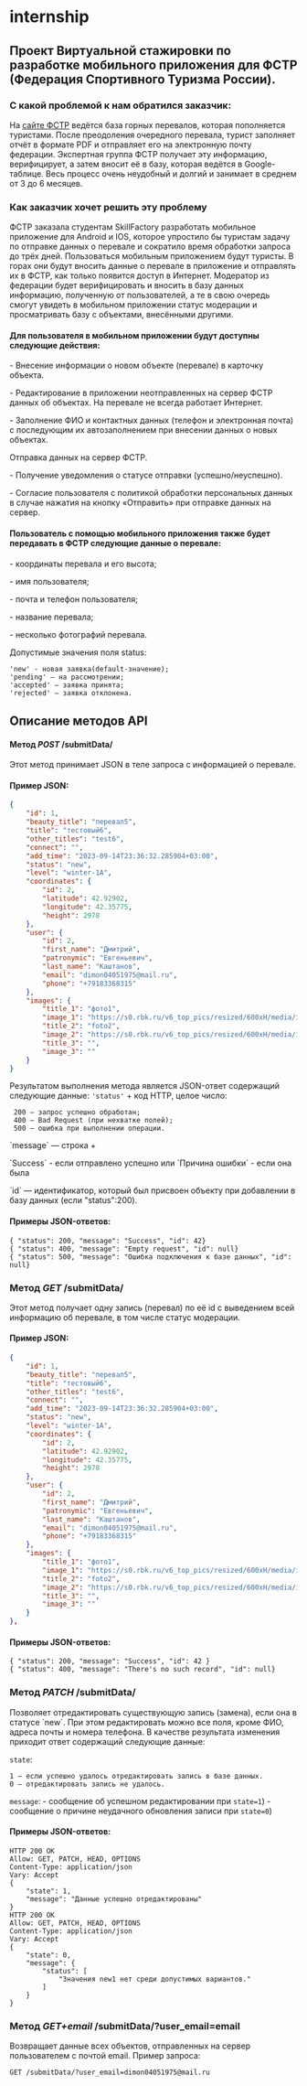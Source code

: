 # internship
<h2>Проект Виртуальной стажировки по разработке мобильного приложения для ФСТР (Федерация Спортивного Туризма России).</h2>

<h3>С какой проблемой к нам обратился заказчик:</h3>
<a>
На <a href="https://pereval.online/">сайте ФСТР</a> ведётся база горных перевалов, которая пополняется туристами.
После преодоления очередного перевала, турист заполняет отчёт в формате PDF и отправляет его на электронную почту федерации.
Экспертная группа ФСТР получает эту информацию, верифицирует, а затем вносит её в базу, которая ведётся в Google-таблице.
Весь процесс очень неудобный и долгий и занимает в среднем от 3 до 6 месяцев.
</a>
<h3>Как заказчик хочет решить эту проблему</h3>
<a>
ФСТР заказала студентам SkillFactory разработать мобильное приложение для Android и IOS, которое упростило бы туристам задачу по отправке данных о перевале и сократило время обработки запроса до трёх дней.
Пользоваться мобильным приложением будут туристы. В горах они будут вносить данные о перевале в приложение и отправлять их в ФСТР, как только появится доступ в Интернет.
Модератор из федерации будет верифицировать и вносить в базу данных информацию, полученную от пользователей, а те в свою очередь смогут увидеть в мобильном приложении статус модерации и просматривать базу с объектами, внесёнными другими.
</a>
<h4>Для пользователя в мобильном приложении будут доступны следующие действия:</h4>
<p>- Внесение информации о новом объекте (перевале) в карточку объекта.</p>
<p>- Редактирование в приложении неотправленных на сервер ФСТР данных об объектах. На перевале не всегда работает Интернет.</p>
<p>- Заполнение ФИО и контактных данных (телефон и электронная почта) с последующим их автозаполнением при внесении данных о новых объектах.</p>
<p> Отправка данных на сервер ФСТР.</p>
<p>- Получение уведомления о статусе отправки (успешно/неуспешно).</p>
<p>- Согласие пользователя с политикой обработки персональных данных в случае нажатия на кнопку «Отправить» при отправке данных на сервер.</p>
<h4>Пользователь с помощью мобильного приложения также будет передавать в ФСТР следующие данные о перевале:</h4>
<p>- координаты перевала и его высота;</p>
<p>- имя пользователя;</p>
<p>- почта и телефон пользователя;</p>
<p>- название перевала;</p>
<p>- несколько фотографий перевала.</p>

<p>Допустимые значения поля status:

```
'new' - новая заявка(default-значение);
'pending' — на рассмотрении;
'accepted' — заявка принята;
'rejected' — заявка отклонена.
```

</p>
<h2>Описание методов API</h2>
<h4>Метод <i>POST</i> /submitData/</h4>
Этот метод принимает JSON в теле запроса с информацией о перевале.
<h4>Пример JSON:</h4>

```JSON
{
    "id": 1,
    "beauty_title": "перевал5",
    "title": "тестовый6",
    "other_titles": "test6",
    "connect": "",
    "add_time": "2023-09-14T23:36:32.285904+03:00",
    "status": "new",
    "level": "winter-1A",
    "coordinates": {
        "id": 2,
        "latitude": 42.92902,
        "longitude": 42.35775,
        "height": 2978
    },
    "user": {
        "id": 2,
        "first_name": "Дмитрий",
        "patronymic": "Евгеньевич",
        "last_name": "Каштанов",
        "email": "dimon04051975@mail.ru",
        "phone": "+79183368315"
    },
    "images": {
        "title_1": "фото1",
        "image_1": "https://s0.rbk.ru/v6_top_pics/resized/600xH/media/img/0/75/756569399522750.jpg",
        "title_2": "foto2",
        "image_2": "https://s0.rbk.ru/v6_top_pics/resized/600xH/media/img/0/75/756569399522750.jpg",
        "title_3": "",
        "image_3": ""
    }
}
```

Результатом выполнения метода является JSON-ответ содержащий следующие данные:
`'status'` + код HTTP, целое число:

```
 200 — запрос успешно обработан;
 400 — Bad Request (при нехватке полей);
 500 — ошибка при выполнении операции.
```

<p>
`message` — строка +
</p>
<a>
`Success` - если отправлено успешно
</a>
<a>или `Причина ошибки` - если она была
</a>
<p>
`id` —  идентификатор, который был присвоен объекту при добавлении в базу данных (если "status":200).
</p>
<h4>Примеры JSON-ответов:</h4>

```
{ "status": 200, "message": "Success", "id": 42}
{ "status": 400, "message": "Empty request", "id": null}
{ "status": 500, "message": "Ошибка подключения к базе данных", "id": null}
```

<h3>Метод <i>GET</i> /submitData/</h3>
Этот метод получает одну запись (перевал) по её id с выведением всей информацию об перевале, в том числе статус модерации.
<h4>Пример JSON: </h4>

```JSON
{
    "id": 1,
    "beauty_title": "перевал5",
    "title": "тестовый6",
    "other_titles": "test6",
    "connect": "",
    "add_time": "2023-09-14T23:36:32.285904+03:00",
    "status": "new",
    "level": "winter-1A",
    "coordinates": {
        "id": 2,
        "latitude": 42.92902,
        "longitude": 42.35775,
        "height": 2978
    },
    "user": {
        "id": 2,
        "first_name": "Дмитрий",
        "patronymic": "Евгеньевич",
        "last_name": "Каштанов",
        "email": "dimon04051975@mail.ru",
        "phone": "+79183368315"
    },
    "images": {
        "title_1": "фото1",
        "image_1": "https://s0.rbk.ru/v6_top_pics/resized/600xH/media/img/0/75/756569399522750.jpg",
        "title_2": "foto2",
        "image_2": "https://s0.rbk.ru/v6_top_pics/resized/600xH/media/img/0/75/756569399522750.jpg",
        "title_3": "",
        "image_3": ""
    }
},
```

<h4>Примеры JSON-ответов:</h4>

```
{ "status": 200, "message": "Success", "id": 42 }
{ "status": 400, "message": "There's no such record", "id": null}
```

<h3>Метод <i>PATCH</i> /submitData/</h3>
Позволяет отредактировать существующую запись (замена), если она в статусе `new`. При этом редактировать можно все поля, кроме ФИО, адреса почты и номера телефона.
В качестве результата изменения приходит ответ содержащий следующие данные:

`state`:

```
1 — если успешно удалось отредактировать запись в базе данных.
0 — отредактировать запись не удалось.
```

`message`:
<a>- сообщение об успешном редактировании при `state=1`)</a>
<a>- сообщение о причине неудачного обновления записи при `state=0`)</a>

<h4>Примеры JSON-ответов:</h4>

```
HTTP 200 OK
Allow: GET, PATCH, HEAD, OPTIONS
Content-Type: application/json
Vary: Accept
{
    "state": 1,
    "message": "Данные успешно отредактированы"
}
HTTP 200 OK
Allow: GET, PATCH, HEAD, OPTIONS
Content-Type: application/json
Vary: Accept
{
    "state": 0,
    "message": {
        "status": [
            "Значения new1 нет среди допустимых вариантов."
        ]
    }
}
```

<h3>Метод <i>GET+email</i> /submitData/?user_email=email</h3>

Возвращает данные всех объектов, отправленных на сервер пользователем с почтой email.
Пример запроса:

```
GET /submitData/?user_email=dimon04051975@mail.ru
```
